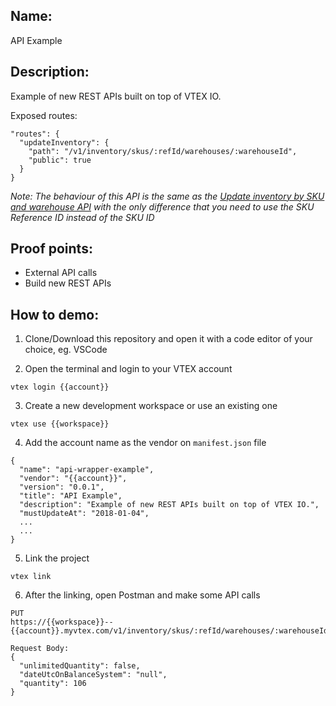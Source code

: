 ## Name:
API Example

## Description:
Example of new REST APIs built on top of VTEX IO.

Exposed routes:
```
"routes": {
  "updateInventory": {
    "path": "/v1/inventory/skus/:refId/warehouses/:warehouseId",
    "public": true
  }
}
```

_Note: The behaviour of this API is the same as the [Update inventory by SKU and warehouse API](https://developers.vtex.com/docs/api-reference/logistics-api#put-/api/logistics/pvt/inventory/skus/-skuId-/warehouses/-warehouseId-) with the only difference that you need to use the SKU Reference ID instead of the SKU ID_

## Proof points:
- External API calls
- Build new REST APIs

## How to demo:

1. Clone/Download this repository and open it with a code editor of your choice, eg. VSCode

2. Open the terminal and login to your VTEX account

```
vtex login {{account}}
```

3. Create a new development workspace or use an existing one

```
vtex use {{workspace}}
```

4. Add the account name as the vendor on `manifest.json` file

```
{
  "name": "api-wrapper-example",
  "vendor": "{{account}}",
  "version": "0.0.1",
  "title": "API Example",
  "description": "Example of new REST APIs built on top of VTEX IO.",
  "mustUpdateAt": "2018-01-04",
  ...
  ...
}
```

5. Link the project

```
vtex link
```

6. After the linking, open Postman and make some API calls

```
PUT
https://{{workspace}}--{{account}}.myvtex.com/v1/inventory/skus/:refId/warehouses/:warehouseId

Request Body:
{
  "unlimitedQuantity": false,
  "dateUtcOnBalanceSystem": "null",
  "quantity": 106
}
```
